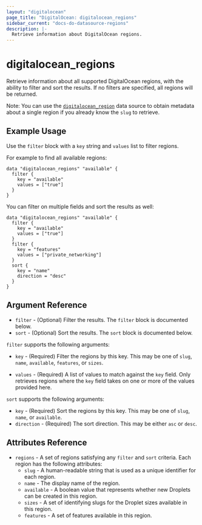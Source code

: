 ```yaml
---
layout: "digitalocean"
page_title: "DigitalOcean: digitalocean_regions"
sidebar_current: "docs-do-datasource-regions"
description: |-
  Retrieve information about DigitalOcean regions.
---
```


# digitalocean_regions

Retrieve information about all supported DigitalOcean regions, with the ability to
filter and sort the results. If no filters are specified, all regions will be returned.

Note: You can use the [`digitalocean_region`](/docs/providers/do/d/region.html) data source
to obtain metadata about a single region if you already know the `slug` to retrieve.

## Example Usage

Use the `filter` block with a `key` string and `values` list to filter regions.

For example to find all available regions:

```hcl
data "digitalocean_regions" "available" {
  filter {
    key = "available"
    values = ["true"]
  }
} 
```

You can filter on multiple fields and sort the results as well:

```hcl
data "digitalocean_regions" "available" {
  filter {
    key = "available"
    values = ["true"]
  }
  filter {
    key = "features"
    values = ["private_networking"]
  }
  sort {
    key = "name"
    direction = "desc"
  }
}
```

## Argument Reference

* `filter` - (Optional) Filter the results.
  The `filter` block is documented below.
* `sort` - (Optional) Sort the results.
  The `sort` block is documented below.

`filter` supports the following arguments:

* `key` - (Required) Filter the regions by this key. This may be one of `slug`,
  `name`, `available`, `features`, or `sizes`.

* `values` - (Required) A list of values to match against the `key` field. Only retrieves regions
  where the `key` field takes on one or more of the values provided here.

`sort` supports the following arguments:

* `key` - (Required) Sort the regions by this key. This may be one of `slug`,
  `name`, or `available`.
* `direction` - (Required) The sort direction. This may be either `asc` or `desc`.

## Attributes Reference

* `regions` - A set of regions satisfying any `filter` and `sort` criteria. Each region has the following attributes:  
  - `slug` - A human-readable string that is used as a unique identifier for each region.
  - `name` - The display name of the region.
  - `available` - A boolean value that represents whether new Droplets can be created in this region.
  - `sizes` - A set of identifying slugs for the Droplet sizes available in this region.
  - `features` - A set of features available in this region.
